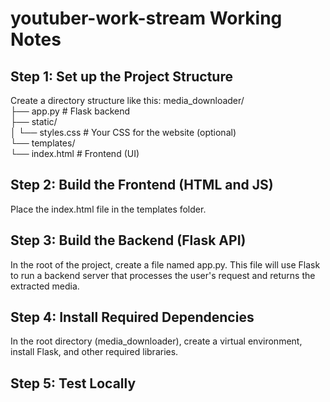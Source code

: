 # youtuber-work-stream Working Notes

## Step 1: Set up the Project Structure
Create a directory structure like this:
media_downloader/ <br>
├── app.py              # Flask backend <br>
├── static/ <br>
│   └── styles.css      # Your CSS for the website (optional) <br>
└── templates/ <br>
    └── index.html      # Frontend (UI) <br>

## Step 2: Build the Frontend (HTML and JS)
Place the index.html file in the templates folder. 

## Step 3: Build the Backend (Flask API)
In the root of the project, create a file named app.py. This file will use Flask to run a backend server that processes the user's request and returns the extracted media.

## Step 4: Install Required Dependencies
In the root directory (media_downloader), create a virtual environment, install Flask, and other required libraries.

## Step 5: Test Locally

